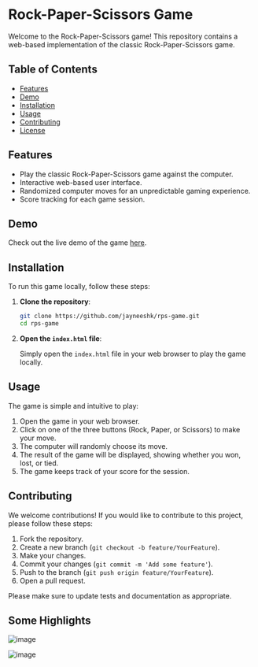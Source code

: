 # Rock-Paper-Scissors Game

Welcome to the Rock-Paper-Scissors game! This repository contains a web-based implementation of the classic Rock-Paper-Scissors game.

## Table of Contents

- [Features](#features)
- [Demo](#demo)
- [Installation](#installation)
- [Usage](#usage)
- [Contributing](#contributing)
- [License](#license)

## Features

- Play the classic Rock-Paper-Scissors game against the computer.
- Interactive web-based user interface.
- Randomized computer moves for an unpredictable gaming experience.
- Score tracking for each game session.

## Demo

Check out the live demo of the game [here](https://jayneeshk.github.io/rps-game/).

## Installation

To run this game locally, follow these steps:

1. **Clone the repository**:

    ```sh
    git clone https://github.com/jayneeshk/rps-game.git
    cd rps-game
    ```

2. **Open the `index.html` file**:

    Simply open the `index.html` file in your web browser to play the game locally.

## Usage

The game is simple and intuitive to play:

1. Open the game in your web browser.
2. Click on one of the three buttons (Rock, Paper, or Scissors) to make your move.
3. The computer will randomly choose its move.
4. The result of the game will be displayed, showing whether you won, lost, or tied.
5. The game keeps track of your score for the session.

## Contributing

We welcome contributions! If you would like to contribute to this project, please follow these steps:

1. Fork the repository.
2. Create a new branch (`git checkout -b feature/YourFeature`).
3. Make your changes.
4. Commit your changes (`git commit -m 'Add some feature'`).
5. Push to the branch (`git push origin feature/YourFeature`).
6. Open a pull request.

Please make sure to update tests and documentation as appropriate.

## Some Highlights
![image](https://github.com/user-attachments/assets/456b81b1-3986-4026-add1-19893a528f51)

![image](https://github.com/user-attachments/assets/21190998-1abf-4297-a343-f8541c82a026)



